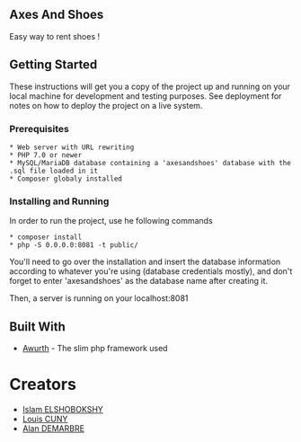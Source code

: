 ## Axes And Shoes

Easy way to rent shoes !

## Getting Started

These instructions will get you a copy of the project up and running on your local machine for development and testing purposes. See deployment for notes on how to deploy the project on a live system.

### Prerequisites
```
* Web server with URL rewriting
* PHP 7.0 or newer
* MySQL/MariaDB database containing a 'axesandshoes' database with the .sql file loaded in it 
* Composer globaly installed
```
### Installing and Running

In order to run the project, use he following commands

```
* composer install
* php -S 0.0.0.0:8081 -t public/
```

You'll need to go over the installation and insert the database information according to whatever you're using (database credentials mostly), and don't forget to enter 'axesandshoes' as the database name after creating it.

Then, a server is running on your localhost:8081


## Built With

* [Awurth](https://github.com/awurth/Slim) - The slim php framework used

# Creators

* [Islam ELSHOBOKSHY](https://github.com/elshobokshy)
* [Louis CUNY](https://github.com/louis-cuny)
* [Alan DEMARBRE](https://github.com/demarbre1u)
